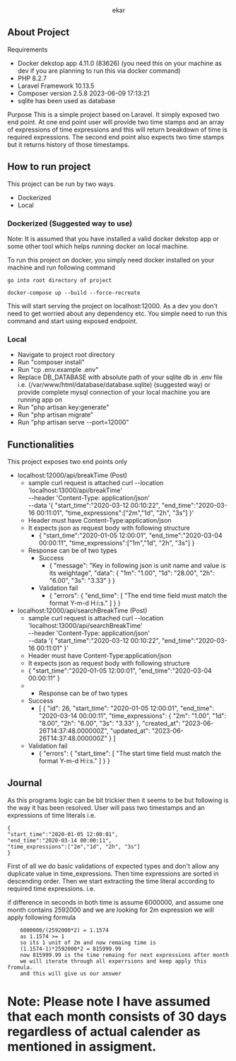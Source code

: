 <p align="center"><a>ekar</a></p>



## About Project

Requirements

- Docker dekstop app 4.11.0 (83626) (you need this on your machine as dev if you are planning to run this via docker command)
- PHP 8.2.7
- Laravel Framework 10.13.5
- Composer version 2.5.8 2023-06-09 17:13:21
- sqlite has been used as database

Purpose
    This is a simple project based on Laravel. It simply exposed two end point.
    At one end point user will provide two time stamps and an array of expressions of 
    time expressions and this will return breakdown of time is required expressions.
    The second end point also expects two time stamps but it returns history of those 
    timestamps.


## How to run project

This project can be run by two ways. 
- Dockerized
- Local

### Dockerized (Suggested way to use)

Note: It is assumed that you have installed a valid docker dekstop app or some other tool which helps running docker on local machine.

To run this project on docker, you simply need docker installed on your machine
and run following command

    go into root directory of project

    docker-compose up --build --force-recreate

This will start serving the project on localhost:12000. As a dev you don't need to get
worried about any dependency etc. You simple need to run this command and start
using exposed endpoint.

### Local

- Navigate to project root directory
- Run "composer install"
- Run "cp .env.example .env"
- Replace DB_DATABASE with absolute path of your sqlite db in .env file i.e. (/var/www/html/database/database.sqlite) (suggested way) or provide complete mysql connection of your local machine you are running app on
- Run "php artisan key:generate"
- Run "php artisan migrate"
- Run "php artisan serve --port=12000"



## Functionalities

This project exposes two end points only
- localhost:12000/api/breakTime (Post)
  - sample curl request is attached
    curl --location 'localhost:13000/api/breakTime' \
    --header 'Content-Type: application/json' \
    --data '{
    "start_time":"2020-03-12 00:10:22",
    "end_time":"2020-03-16 00:11:01",
    "time_expressions":["2m","1d", "2h", "3s"]
    }'
  - Header must have Content-Type:application/json
  - It expects json as request body with following structure
    - {
      "start_time":"2020-01-05 12:00:01",
      "end_time":"2020-03-04 00:00:11",
      "time_expressions":["1m","1d", "2h", "3s"]
      }
  - Response can be of two types
    - Success
      - {
        "message": "Key in following json is unit name and value is its weightage",
        "data": {
        "1m": "1.00",
        "1d": "28.00",
        "2h": "6.00",
        "3s": "3.33"
        }
        }
    - Validation fail
      - {
        "errors": {
        "end_time": [
        "The end time field must match the format Y-m-d H:i:s."
        ]
        }
        }
- localhost:12000/api/searchBreakTime (Post)
  - sample curl request is attached
    curl --location 'localhost:13000/api/searchBreakTime' \
    --header 'Content-Type: application/json' \
    --data '{
    "start_time":"2020-03-12 00:10:22",
    "end_time":"2020-03-16 00:11:01"
    }'
  - Header must have Content-Type:application/json
  - It expects json as request body with following structure
  - {
    "start_time":"2020-01-05 12:00:01",
    "end_time":"2020-03-04 00:00:11"
    }
  - - Response can be of two types
  - Success
      - [
        {
        "id": 26,
        "start_time": "2020-01-05 12:00:01",
        "end_time": "2020-03-14 00:00:11",
        "time_expressions": {
        "2m": "1.00",
        "1d": "8.00",
        "2h": "6.00",
        "3s": "3.33"
        },
        "created_at": "2023-06-26T14:37:48.000000Z",
        "updated_at": "2023-06-26T14:37:48.000000Z"
        }
        ]
  - Validation fail
      - {
        "errors": {
        "start_time": [
        "The start time field must match the format Y-m-d H:i:s."
        ]
        }
        }

## Journal
As this programs logic can be bit trickier then it seems to be but following is the way
it has been resolved. User will pass two timestamps and an expressions of time literals
i.e.

    {
    "start_time":"2020-01-05 12:00:01",
    "end_time":"2020-03-14 00:00:11",
    "time_expressions":["2m","1d", "2h", "3s"]
    }

First of all we do basic validations of expected types and don't allow any duplicate value 
in time_expressions. Then time expressions are sorted in descending order. Then we start 
extracting the time literal according to required time expressions. i.e. 

if difference in seconds in both time is assume 6000000, and assume one month contains
2592000 and we are looking for 2m expression we will apply following formula

        6000000/(2592000*2) = 1.1574
        as 1.1574 >= 1
        so its 1 unit of 2m and now remaing time is
        (1.1574-1)*2592000*2 = 815999.99
        now 815999.99 is the time remaing for next expressions after month
        we will iterate through all experrsions and keep apply this fromula.
        and this will give us our answer

# Note: Please note I have assumed that each month consists of 30 days regardless of actual calender as mentioned in assigment.





